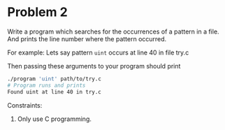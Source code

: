# Problem 2

Write a program which searches for the occurrences of a pattern in a file.
And prints the line number where the pattern occurred.

For example:
Lets say pattern `uint` occurs at line 40 in file try.c

Then passing these arguments to your program should print 
```sh
./program 'uint' path/to/try.c
# Program runs and prints 
Found uint at line 40 in try.c
```

Constraints:
1. Only use C programming.